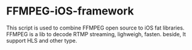 # FFMPEG-iOS-framework
This script is used to combine FFMPEG open source to iOS fat libraries. 
FFMPEG is a lib to decode RTMP streaming, lighweigh, fasten. beside, It support HLS and other type.
